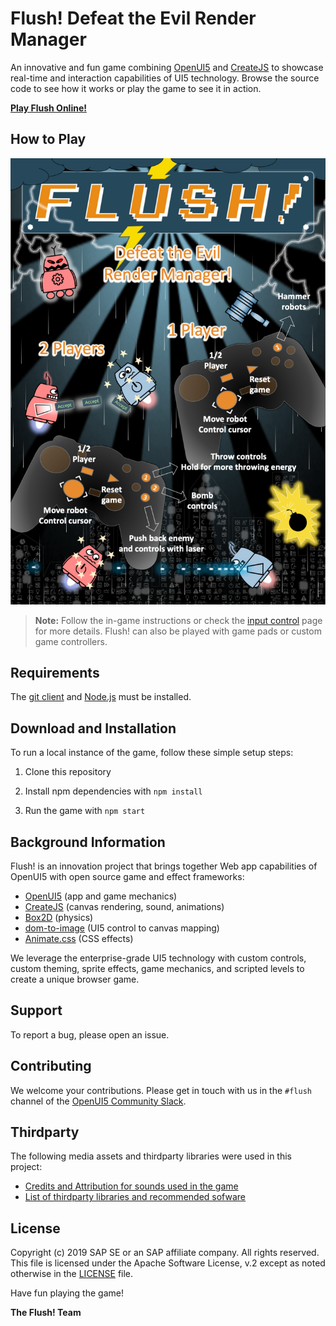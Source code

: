 # Flush! Defeat the Evil Render Manager

An innovative and fun game combining [OpenUI5](https://github.com/SAP/openui5) and [CreateJS](https://createjs.com/) to showcase real-time and interaction capabilities of UI5 technology. Browse the source code to see how it works or play the game to see it in action.

**[Play Flush Online!](http://sap.github.io/ui5-flush-game)**

## How to Play

![Flush! Manual](media/manual.png)

> **Note:** Follow the in-game instructions or check the [input control](InputControl.md) page for more details. Flush! can also be played with game pads or custom game controllers.

## Requirements

The [git client](https://git-scm.com/) and [Node.js](https://nodejs.org/) must be installed.

## Download and Installation

To run a local instance of the game, follow these simple setup steps:

1. Clone this repository

2. Install npm dependencies with `npm install`

3. Run the game with `npm start`

## Background Information

Flush! is an innovation project that brings together Web app capabilities of OpenUI5 with open source game and effect frameworks:

* [OpenUI5](https://github.com/SAP/openui5) (app and game mechanics)
* [CreateJS](https://createjs.com/) (canvas rendering, sound, animations)
* [Box2D](https://box2d.org/) (physics)
* [dom-to-image](https://github.com/tsayen/dom-to-image) (UI5 control to canvas mapping)
* [Animate.css](https://daneden.github.io/animate.css/) (CSS effects)

We leverage the enterprise-grade UI5 technology with custom controls, custom theming, sprite effects, game mechanics, and scripted levels to create a unique browser game.

## Support

To report a bug, please open an issue.

## Contributing

We welcome your contributions. Please get in touch with us in the `#flush` channel of the [OpenUI5 Community Slack](https://ui5-slack-invite.cfapps.eu10.hana.ondemand.com/).

## Thirdparty

The following media assets and thirdparty libraries were used in this project:

* [Credits and Attribution for sounds used in the game](SoundCredits.md)
* [List of thirdparty libraries and recommended sofware](Thirdparty.md)

## License

Copyright (c) 2019 SAP SE or an SAP affiliate company. All rights reserved.
This file is licensed under the Apache Software License, v.2 except as noted otherwise in the [LICENSE](/LICENSE) file.

Have fun playing the game!

**The Flush! Team**


